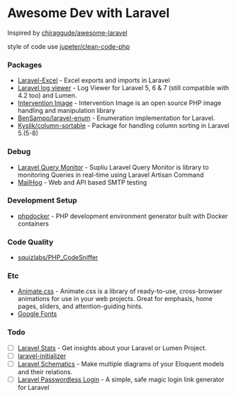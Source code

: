 # Awesome Dev with Laravel
Inspired by [chiraggude/awesome-laravel](https://github.com/chiraggude/awesome-laravel)

style of code use [jupeter/clean-code-php](https://github.com/jupeter/clean-code-php)

### Packages
- [Laravel-Excel](https://github.com/Maatwebsite/Laravel-Excel) - Excel exports and imports in Laravel 
- [Laravel log viewer](https://github.com/rap2hpoutre/laravel-log-viewer) - Log Viewer for Laravel 5, 6 & 7 (still compatible with 4.2 too) and Lumen.
- [Intervention Image](http://image.intervention.io/) - Intervention Image is an open source PHP image handling and manipulation library
- [BenSampo/laravel-enum](https://github.com/BenSampo/laravel-enum) - Enumeration implementation for Laravel.
- [Kyslik/column-sortable](https://github.com/Kyslik/column-sortable) - Package for handling column sorting in Laravel 5.(5-8)

### Debug
- [Laravel Query Monitor](https://github.com/supliu/laravel-query-monitor) - Supliu Laravel Query Monitor is library to monitoring Queries in real-time using Laravel Artisan Command
- [MailHog](https://github.com/mailhog/MailHog) - Web and API based SMTP testing

### Development Setup
- [phpdocker](https://phpdocker.io/generator) - PHP development environment generator built with Docker containers

### Code Quality
- [squizlabs/PHP_CodeSniffer](https://github.com/squizlabs/PHP_CodeSniffer)

### Etc
- [Animate.css](https://animate.style/) - Animate.css is a library of ready-to-use, cross-browser animations for use in your web projects. Great for emphasis, home pages, sliders, and attention-guiding hints.
- [Google Fonts](https://fonts.google.com/)

### Todo
- [ ] [Laravel Stats](https://github.com/stefanzweifel/laravel-stats) - Get insights about your Laravel or Lumen Project.
- [ ] [laravel-initializer](https://github.com/mad-web/laravel-initializer)
- [ ] [Laravel Schematics](https://github.com/mtolhuys/laravel-schematics) - Make multiple diagrams of your Eloquent models and their relations.
- [ ] [Laravel Passwordless Login](https://github.com/grosv/laravel-passwordless-login) - A simple, safe magic login link generator for Laravel
